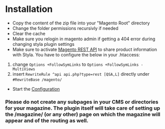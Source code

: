 # Installation

* Copy the content of the zip file into your "Magento Root" directory
* Change the folder permissions recursivly if needed
* Clear the cache
* Make sure you relogin in magento admin if getting a 404 error during changing styla plugin settings
* Make sure to activate [Magento REST API](http://devdocs.magento.com/guides/m1x/api/rest/introduction.html) to share product information with Styla. You have to configure the below in your .htaccess:
1. change `Options +FollowSymLinks` to `Options +FollowSymLinks -MultiViews` 
2. insert `RewriteRule ^api api.php?type=rest [QSA,L]` directly under `#RewriteBase /magento/`
* Start the [Configuration](configuration.md)

### Please do not create any subpages in your CMS or directories for your magazine. The plugin itself will take care of setting up the /magazine/ (or any other) page on which the magazine will appear and of the routing as well. 
